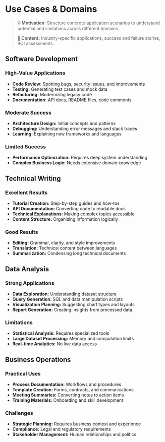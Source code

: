 # Use Cases & Domains

> **💡 Motivation:** Structure concrete application scenarios to understand potential and limitations across different domains.
> 
> **📝 Content:** Industry-specific applications, success and failure stories, ROI assessments.

## Software Development

### High-Value Applications
- **Code Review:** Spotting bugs, security issues, and improvements
- **Testing:** Generating test cases and mock data
- **Refactoring:** Modernizing legacy code
- **Documentation:** API docs, README files, code comments

### Moderate Success
- **Architecture Design:** Initial concepts and patterns
- **Debugging:** Understanding error messages and stack traces
- **Learning:** Explaining new frameworks and languages

### Limited Success
- **Performance Optimization:** Requires deep system understanding
- **Complex Business Logic:** Needs extensive domain knowledge

## Technical Writing

### Excellent Results
- **Tutorial Creation:** Step-by-step guides and how-tos
- **API Documentation:** Converting code to readable docs
- **Technical Explanations:** Making complex topics accessible
- **Content Structure:** Organizing information logically

### Good Results
- **Editing:** Grammar, clarity, and style improvements
- **Translation:** Technical content between languages
- **Summarization:** Condensing long technical documents

## Data Analysis

### Strong Applications
- **Data Exploration:** Understanding dataset structure
- **Query Generation:** SQL and data manipulation scripts
- **Visualization Planning:** Suggesting chart types and layouts
- **Report Generation:** Creating insights from processed data

### Limitations
- **Statistical Analysis:** Requires specialized tools
- **Large Dataset Processing:** Memory and computation limits
- **Real-time Analytics:** No live data access

## Business Operations

### Practical Uses
- **Process Documentation:** Workflows and procedures
- **Template Creation:** Forms, contracts, and communications
- **Meeting Summaries:** Converting notes to action items
- **Training Materials:** Onboarding and skill development

### Challenges
- **Strategic Planning:** Requires business context and experience
- **Compliance:** Legal and regulatory requirements
- **Stakeholder Management:** Human relationships and politics